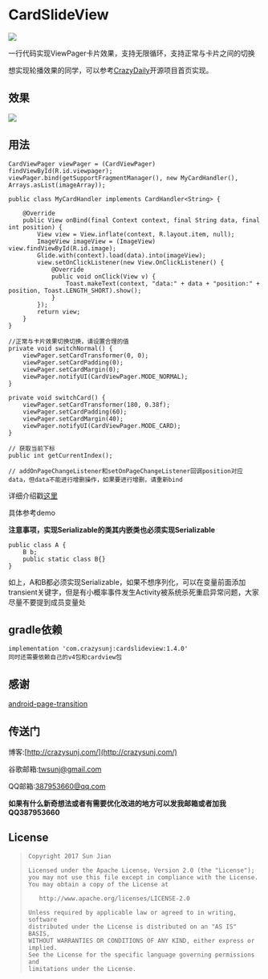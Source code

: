 # CardSlideView

[![](https://img.shields.io/github/release/crazysunj/CardSlideView.svg) ](https://github.com/crazysunj/CardSlideView/releases)

一行代码实现ViewPager卡片效果，支持无限循环，支持正常与卡片之间的切换

想实现轮播效果的同学，可以参考[CrazyDaily](https://github.com/crazysunj/CrazyDaily "https://github.com/crazysunj/CrazyDaily")开源项目首页实现。

## 效果

![](https://github.com/crazysunj/crazysunj.github.io/blob/master/img/vp_card5.gif)

## 用法

```
CardViewPager viewPager = (CardViewPager) findViewById(R.id.viewpager);
viewPager.bind(getSupportFragmentManager(), new MyCardHandler(), Arrays.asList(imageArray));
```


```
public class MyCardHandler implements CardHandler<String> {

    @Override
    public View onBind(final Context context, final String data, final int position) {
        View view = View.inflate(context, R.layout.item, null);
        ImageView imageView = (ImageView) view.findViewById(R.id.image);
        Glide.with(context).load(data).into(imageView);
        view.setOnClickListener(new View.OnClickListener() {
            @Override
            public void onClick(View v) {
                Toast.makeText(context, "data:" + data + "position:" + position, Toast.LENGTH_SHORT).show();
            }
        });
        return view;
    }
}
```

```
//正常与卡片效果切换切换，请设置合理的值
private void switchNormal() {
    viewPager.setCardTransformer(0, 0);
    viewPager.setCardPadding(0);
    viewPager.setCardMargin(0);
    viewPager.notifyUI(CardViewPager.MODE_NORMAL);
}

private void switchCard() {
    viewPager.setCardTransformer(180, 0.38f);
    viewPager.setCardPadding(60);
    viewPager.setCardMargin(40);
    viewPager.notifyUI(CardViewPager.MODE_CARD);
}
```

```
// 获取当前下标
public int getCurrentIndex();

// addOnPageChangeListener和setOnPageChangeListener回调position对应data，但data不能进行增删操作，如果要进行增删，请重新bind
```

详细介绍戳[这里](http://crazysunj.com/2017/06/25/%E4%B8%80%E8%A1%8C%E4%BB%A3%E7%A0%81%E5%AE%9E%E7%8E%B0ViewPager%E5%8D%A1%E7%89%87%E6%95%88%E6%9E%9C/)

具体参考demo

**注意事项，实现Serializable的类其内嵌类也必须实现Serializable**

```
public class A {
    B b;
    public static class B{}
}
```
如上，A和B都必须实现Serializable，如果不想序列化，可以在变量前面添加transient关键字，但是有小概率事件发生Activity被系统杀死重启异常问题，大家尽量不要提到成员变量处

## gradle依赖

```
implementation 'com.crazysunj:cardslideview:1.4.0'
同时还需要依赖自己的v4包和cardview包
```

## 感谢

[android-page-transition](https://github.com/xmuSistone/android-page-transition)

## 传送门

博客:[http://crazysunj.com/](http://crazysunj.com/)

谷歌邮箱:twsunj@gmail.com

QQ邮箱:387953660@qq.com

**如果有什么新奇想法或者有需要优化改进的地方可以发我邮箱或者加我QQ387953660**

## License

> ```
> Copyright 2017 Sun Jian
>
> Licensed under the Apache License, Version 2.0 (the "License");
> you may not use this file except in compliance with the License.
> You may obtain a copy of the License at
>
>    http://www.apache.org/licenses/LICENSE-2.0
>
> Unless required by applicable law or agreed to in writing, software
> distributed under the License is distributed on an "AS IS" BASIS,
> WITHOUT WARRANTIES OR CONDITIONS OF ANY KIND, either express or implied.
> See the License for the specific language governing permissions and
> limitations under the License.
> ```
